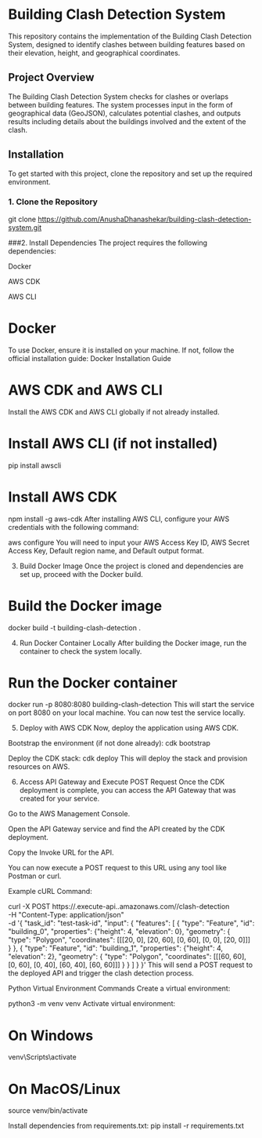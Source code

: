# Building Clash Detection System

This repository contains the implementation of the Building Clash Detection System, designed to identify clashes between building features based on their elevation, height, and geographical coordinates.

## Project Overview

The Building Clash Detection System checks for clashes or overlaps between building features. The system processes input in the form of geographical data (GeoJSON), calculates potential clashes, and outputs results including details about the buildings involved and the extent of the clash.


## Installation

To get started with this project, clone the repository and set up the required environment.

### 1. Clone the Repository

git clone https://github.com/AnushaDhanashekar/building-clash-detection-system.git

###2. Install Dependencies
The project requires the following dependencies:

Docker

AWS CDK

AWS CLI

# Docker
To use Docker, ensure it is installed on your machine. If not, follow the official installation guide: Docker Installation Guide

# AWS CDK and AWS CLI
Install the AWS CDK and AWS CLI globally if not already installed.

# Install AWS CLI (if not installed)
pip install awscli

# Install AWS CDK
npm install -g aws-cdk
After installing AWS CLI, configure your AWS credentials with the following command:

aws configure
You will need to input your AWS Access Key ID, AWS Secret Access Key, Default region name, and Default output format.

3. Build Docker Image
Once the project is cloned and dependencies are set up, proceed with the Docker build.

# Build the Docker image
docker build -t building-clash-detection .

4. Run Docker Container Locally
After building the Docker image, run the container to check the system locally.

# Run the Docker container
docker run -p 8080:8080 building-clash-detection
This will start the service on port 8080 on your local machine. You can now test the service locally.

5. Deploy with AWS CDK
Now, deploy the application using AWS CDK.

Bootstrap the environment (if not done already):
cdk bootstrap

Deploy the CDK stack:
cdk deploy
This will deploy the stack and provision resources on AWS.

6. Access API Gateway and Execute POST Request
Once the CDK deployment is complete, you can access the API Gateway that was created for your service.

Go to the AWS Management Console.

Open the API Gateway service and find the API created by the CDK deployment.

Copy the Invoke URL for the API.

You can now execute a POST request to this URL using any tool like Postman or curl.

Example cURL Command:

curl -X POST https://<your-api-gateway-id>.execute-api.<region>.amazonaws.com/<stage>/clash-detection \
    -H "Content-Type: application/json" \
    -d '{
          "task_id": "test-task-id",
          "input": {
            "features": [
              {
                "type": "Feature",
                "id": "building_0",
                "properties": {"height": 4, "elevation": 0},
                "geometry": {
                  "type": "Polygon",
                  "coordinates": [[[20, 0], [20, 60], [0, 60], [0, 0], [20, 0]]]
                }
              },
              {
                "type": "Feature",
                "id": "building_1",
                "properties": {"height": 4, "elevation": 2},
                "geometry": {
                  "type": "Polygon",
                  "coordinates": [[[60, 60], [0, 60], [0, 40], [60, 40], [60, 60]]]
                }
              }
            ]
          }
        }'
This will send a POST request to the deployed API and trigger the clash detection process.

Python Virtual Environment Commands
Create a virtual environment:

python3 -m venv venv
Activate virtual environment:

# On Windows
venv\Scripts\activate

# On MacOS/Linux
source venv/bin/activate

Install dependencies from requirements.txt:
pip install -r requirements.txt

